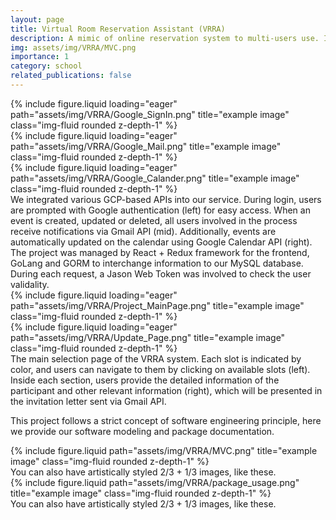 ```yaml
---
layout: page
title: Virtual Room Reservation Assistant (VRRA)
description: A mimic of online reservation system to multi-users use. Integrated with Google Authentication API and Google Calander API. This is the final project of Software Engineering CSXXXX.
img: assets/img/VRRA/MVC.png
importance: 1
category: school
related_publications: false
---
```

<style>
.zoom-overlay {
  position: fixed;
  top: 50%;
  left: 50%;
  transform: translate(-50%, -50%);
  width: 80%;
  height: 80%;
  background: rgba(0, 0, 0, 0);
  z-index: 1000;
  display: flex;
  justify-content: center;
  align-items: center;
  opacity: 0;
  visibility: hidden;
  transition: opacity 0.3s ease, visibility 0.3s;
  pointer-events: none;
}

.zoom-overlay img {
  max-width: 100%;
  max-height: 100%;
  object-fit: contain;
  transform: scale(0.9);
  transition: transform 0.3s ease;
}

.zoom-container:hover + .zoom-overlay,
.zoom-overlay:hover {
  opacity: 1;
  visibility: visible;
}

.zoom-container:hover + .zoom-overlay img,
.zoom-overlay:hover img {
  transform: scale(1);
}
</style>

<!-- Add this right before your closing body tag -->
<script>
document.addEventListener('DOMContentLoaded', function() {
  function setupZoomImages() {
    const images = document.querySelectorAll('.img-fluid:not(.zoom-ready)');
    
    images.forEach(img => {
      // Mark image as processed
      img.classList.add('zoom-ready');
      
      // Create wrapper structure
      const wrapper = document.createElement('div');
      wrapper.style.position = 'relative';
      
      // Create container
      const container = document.createElement('div');
      container.className = 'zoom-container';
      
      // Create overlay
      const overlay = document.createElement('div');
      overlay.className = 'zoom-overlay';
      const zoomImg = document.createElement('img');
      zoomImg.src = img.src;
      overlay.appendChild(zoomImg);
      
      // Setup DOM structure
      const originalParent = img.parentNode;
      originalParent.insertBefore(wrapper, img);
      container.appendChild(img);
      wrapper.appendChild(container);
      wrapper.appendChild(overlay);
    });
  }

  // Setup initial images
  setupZoomImages();

  // Setup mutation observer for dynamically added images
  const observer = new MutationObserver(function(mutations) {
    mutations.forEach(function(mutation) {
      if (mutation.addedNodes.length) {
        setupZoomImages();
      }
    });
  });

  observer.observe(document.body, {
    childList: true,
    subtree: true
  });
});
</script>

<div class="row">
    <div class="col-sm mt-3 mt-md-0">
        {% include figure.liquid loading="eager" path="assets/img/VRRA/Google_SignIn.png" title="example image" class="img-fluid rounded z-depth-1" %}
    </div>
    <div class="col-sm mt-3 mt-md-0">
        {% include figure.liquid loading="eager" path="assets/img/VRRA/Google_Mail.png" title="example image" class="img-fluid rounded z-depth-1" %}
    </div>
    <div class="col-sm mt-3 mt-md-0">
        {% include figure.liquid loading="eager" path="assets/img/VRRA/Google_Calander.png" title="example image" class="img-fluid rounded z-depth-1" %}
    </div>
</div>
<div class="caption">
    We integrated various GCP-based APIs into our service. During login, users are prompted with Google authentication (left) for easy access. When an event is created, updated or deleted, all users involved in the process receive notifications via Gmail API (mid). Additionally, events are automatically updated on the calendar using Google Calendar API (right).
</div>
The project was managed by React + Redux framework for the frontend, GoLang and GORM to interchange information to our MySQL database. During each request, a Jason Web Token was involved to check the user validality.
<div class="row">
    <div class="col-sm mt-3 mt-md-0">
        {% include figure.liquid loading="eager" path="assets/img/VRRA/Project_MainPage.png" title="example image" class="img-fluid rounded z-depth-1" %}
    </div>
    <div class="col-sm mt-3 mt-md-0">
        {% include figure.liquid loading="eager" path="assets/img/VRRA/Update_Page.png" title="example image" class="img-fluid rounded z-depth-1" %}
    </div>
</div>
<div class="caption">
    The main selection page of the VRRA system. Each slot is indicated by color, and users can navigate to them by clicking on available slots (left). Inside each section, users provide the detailed information of the participant and other relevant information (right), which will be presented in the invitation letter sent via Gmail API.
</div>

This project follows a strict concept of software engineering principle, here we provide our software modeling and package documentation.

<div class="row">
    <div class="col-sm mt-3 mt-md-0">
        {% include figure.liquid path="assets/img/VRRA/MVC.png" title="example image" class="img-fluid rounded z-depth-1" %}
    </div>
</div>
<div class="caption">
    You can also have artistically styled 2/3 + 1/3 images, like these.
</div>
<div class="row">
    <div class="col-sm mt-3 mt-md-0">
        {% include figure.liquid path="assets/img/VRRA/package_usage.png" title="example image" class="img-fluid rounded z-depth-1" %}
    </div>
</div>
<div class="caption">
    You can also have artistically styled 2/3 + 1/3 images, like these.
</div>


